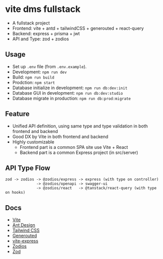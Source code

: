 # vite dms fullstack

- A fullstack project
- Frontend: vite + antd + tailwindCSS + generouted + react-query
- Backend: express + prisma + jwt
- API and Type: zod + zodios

## Usage

- Set up `.env` file (from `.env.example`).
- Development: `npm run dev`
- Build: `npm run build`
- Prodction: `npm start`
- Database initialize in development: `npm run db:dev:init`
- Database GUI in development: `npm run db:dev:studio`
- Database migrate in production: `npm run db:prod:migrate`

## Feature

- Unified API definition, using same type and type validation in both frontend and backend
- Good DX by Vite in both frontend and backend
- Highly customizable
  - Frontend part is a common SPA site use Vite + React
  - Backend part is a common Express project (in src/server)

## API Type Flow

```text
zod -> zodios -> @zodios/express -> express (with type on controller)
              -> @zodios/openapi -> swagger-ui
              -> @zodios/react   -> @tanstack/react-query (with type on hooks)
```

## Docs

- [Vite](https://vitejs.dev/)
- [Ant Design](https://ant.design/)
- [Tailwind CSS](https://tailwindcss.com/)
- [Generouted](https://github.com/oedotme/generouted)
- [vite-express](https://github.com/szymmis/vite-express)
- [Zodios](https://www.zodios.org/)
- [Zod](https://zod.dev/)
